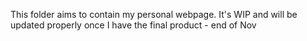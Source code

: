 This folder aims to contain my personal webpage. It's WIP and will be updated properly once I have the final product - end of Nov
